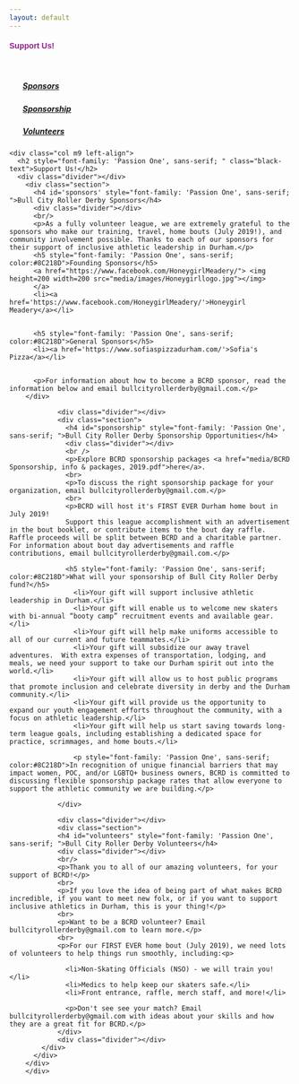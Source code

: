 ```yaml
---
layout: default
---
```

<div class="container">

<div class="section">

  <div class="row">
    <div class="col m2 left-align sidebar">
      <h4 style="font-family: 'Passion One', sans-serif; color:#8C218D" class="">Support Us!</h4>
      <br>
      <ul id="" class="">
      <h5 style="color:#8C218D"><a href="#sponsors">Sponsors</a></h5>
      <h5 style="color:#8C218D"><a href="#sponsorship">Sponsorship</a></h5>
      <h5 style="color:#8C218D"><a href="#volunteers">Volunteers</a></h5>
    </ul>
  </div>

    <div class="col m9 left-align">
      <h2 style="font-family: 'Passion One', sans-serif; " class="black-text">Support Us!</h2>
      <div class="divider"></div>
        <div class="section">
          <h4 id='sponsors' style="font-family: 'Passion One', sans-serif; ">Bull City Roller Derby Sponsors</h4>
          <div class="divider"></div>
          <br/>
          <p>As a fully volunteer league, we are extremely grateful to the sponsors who make our training, travel, home bouts (July 2019!), and community involvement possible. Thanks to each of our sponsors for their support of inclusive athletic leadership in Durham.</p>
          <h5 style="font-family: 'Passion One', sans-serif; color:#8C218D">Founding Sponsors</h5>
          <a href="https://www.facebook.com/HoneygirlMeadery/"> <img height=200 width=200 src="media/images/Honeygirllogo.jpg"></img>
          </a>
          <li><a href='https://www.facebook.com/HoneygirlMeadery/'>Honeygirl Meadery</a></li>


          <h5 style="font-family: 'Passion One', sans-serif; color:#8C218D">General Sponsors</h5>
          <li><a href='https://www.sofiaspizzadurham.com/'>Sofia's Pizza</a></li>


          <p>For information about how to become a BCRD sponsor, read the information below and email bullcityrollerderby@gmail.com.</p>
        </div>

                <div class="divider"></div>
                <div class="section">
                  <h4 id="sponsorship" style="font-family: 'Passion One', sans-serif; ">Bull City Roller Derby Sponsorship Opportunities</h4>
                  <div class="divider"></div>
                  <br />
                  <p>Explore BCRD sponsorship packages <a href="media/BCRD Sponsorship, info & packages, 2019.pdf">here</a>.
                  <br>
                  <p>To discuss the right sponsorship package for your organization, email bullcityrollerderby@gmail.com.</p>
                  <br>
                  <p>BCRD will host it's FIRST EVER Durham home bout in July 2019!
                  Support this league accomplishment with an advertisement in the bout booklet, or contribute items to the bout day raffle. Raffle proceeds will be split between BCRD and a charitable partner. For information about bout day advertisements and raffle contributions, email bullcityrollerderby@gmail.com.</p>

                  <h5 style="font-family: 'Passion One', sans-serif; color:#8C218D">What will your sponsorship of Bull City Roller Derby fund?</h5>
                    <li>Your gift will support inclusive athletic leadership in Durham.</li>
                    <li>Your gift will enable us to welcome new skaters with bi-annual “booty camp” recruitment events and available gear.</li>
                    <li>Your gift will help make uniforms accessible to all of our current and future teammates.</li>
                    <li>Your gift will subsidize our away travel adventures.  With extra expenses of transportation, lodging, and meals, we need your support to take our Durham spirit out into the world.</li>
                    <li>Your gift will allow us to host public programs that promote inclusion and celebrate diversity in derby and the Durham community.</li>
                    <li>Your gift will provide us the opportunity to expand our youth engagement efforts throughout the community, with a focus on athletic leadership.</li>
                    <li>Your gift will help us start saving towards long-term league goals, including establishing a dedicated space for practice, scrimmages, and home bouts.</li>

                    <p style="font-family: 'Passion One', sans-serif; color:#8C218D">In recognition of unique financial barriers that may impact women, POC, and/or LGBTQ+ business owners, BCRD is committed to discussing flexible sponsorship package rates that allow everyone to support the athletic community we are building.</p>

                </div>

                <div class="divider"></div>
                <div class="section">
                <h4 id="volunteers" style="font-family: 'Passion One', sans-serif; ">Bull City Roller Derby Volunteers</h4>
                <div class="divider"></div>
                <br/>
                <p>Thank you to all of our amazing volunteers, for your support of BCRD!</p>
                <br>
                <p>If you love the idea of being part of what makes BCRD incredible, if you want to meet new folx, or if you want to support inclusive athletics in Durham, this is your thing!</p>
                <br>
                <p>Want to be a BCRD volunteer? Email bullcityrollerderby@gmail.com to learn more.</p>
                <br>
                <p>For our FIRST EVER home bout (July 2019), we need lots of volunteers to help things run smoothly, including:<p>

                  <li>Non-Skating Officials (NSO) - we will train you!</li>
                  <li>Medics to help keep our skaters safe.</li>
                  <li>Front entrance, raffle, merch staff, and more!</li>

                  <p>Don't see see your match? Email bullcityrollerderby@gmail.com with ideas about your skills and how they are a great fit for BCRD.</p>
                </div>
                <div class="divider"></div>
            </div>
          </div>
        </div>
        </div>
